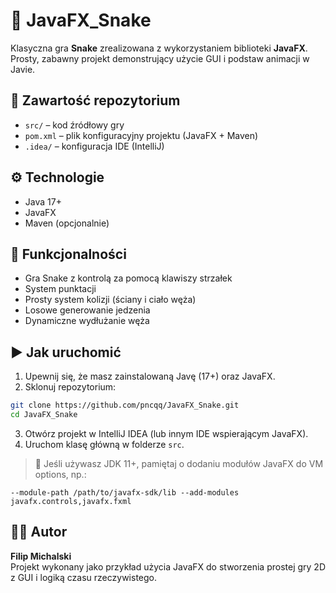 # 🐍 JavaFX_Snake

Klasyczna gra **Snake** zrealizowana z wykorzystaniem biblioteki **JavaFX**. Prosty, zabawny projekt demonstrujący użycie GUI i podstaw animacji w Javie.

## 📂 Zawartość repozytorium

- `src/` – kod źródłowy gry
- `pom.xml` – plik konfiguracyjny projektu (JavaFX + Maven)
- `.idea/` – konfiguracja IDE (IntelliJ)

## ⚙️ Technologie

- Java 17+
- JavaFX
- Maven (opcjonalnie)

## 🤖 Funkcjonalności

- Gra Snake z kontrolą za pomocą klawiszy strzałek
- System punktacji
- Prosty system kolizji (ściany i ciało węża)
- Losowe generowanie jedzenia
- Dynamiczne wydłużanie węża

## ▶️ Jak uruchomić

1. Upewnij się, że masz zainstalowaną Javę (17+) oraz JavaFX.
2. Sklonuj repozytorium:
```bash
git clone https://github.com/pncqq/JavaFX_Snake.git
cd JavaFX_Snake
```
3. Otwórz projekt w IntelliJ IDEA (lub innym IDE wspierającym JavaFX).
4. Uruchom klasę główną w folderze `src`.

> 🔎 Jeśli używasz JDK 11+, pamiętaj o dodaniu modułów JavaFX do VM options, np.:
```
--module-path /path/to/javafx-sdk/lib --add-modules javafx.controls,javafx.fxml
```

## 👨‍💼 Autor
**Filip Michalski**  
Projekt wykonany jako przykład użycia JavaFX do stworzenia prostej gry 2D z GUI i logiką czasu rzeczywistego.
